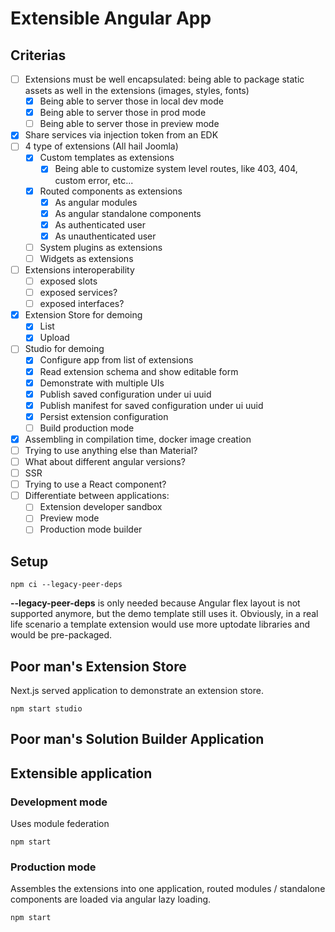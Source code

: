 # Extensible Angular App

## Criterias

- [ ] Extensions must be well encapsulated: being able to package static assets as well in the extensions (images, styles, fonts)
  - [x] Being able to server those in local dev mode
  - [x] Being able to server those in prod mode
  - [ ] Being able to server those in preview mode
- [x] Share services via injection token from an EDK
- [ ] 4 type of extensions (All hail Joomla)
  - [x] Custom templates as extensions
    - [x] Being able to customize system level routes, like 403, 404, custom error, etc...
  - [x] Routed components as extensions
    - [x] As angular modules
    - [x] As angular standalone components
    - [x] As authenticated user
    - [x] As unauthenticated user 
  - [ ] System plugins as extensions
  - [ ] Widgets as extensions
- [ ] Extensions interoperability
  - [ ] exposed slots
  - [ ] exposed services?
  - [ ] exposed interfaces?
- [x] Extension Store for demoing
  - [x] List
  - [x] Upload
- [ ] Studio for demoing
  - [x] Configure app from list of extensions
  - [x] Read extension schema and show editable form
  - [x] Demonstrate with multiple UIs
  - [x] Publish saved configuration under ui uuid
  - [x] Publish manifest for saved configuration under ui uuid
  - [x] Persist extension configuration
  - [ ] Build production mode
- [x] Assembling in compilation time, docker image creation
- [ ] Trying to use anything else than Material?
- [ ] What about different angular versions?
- [ ] SSR
- [ ] Trying to use a React component?
- [ ] Differentiate between applications:
  - [ ] Extension developer sandbox
  - [ ] Preview mode
  - [ ] Production mode builder

## Setup

```
npm ci --legacy-peer-deps
```

**--legacy-peer-deps** is only needed because Angular flex layout is not supported anymore, but the demo template still uses it. Obviously, in a real life scenario a template extension would use more uptodate libraries and would be pre-packaged.

## Poor man's Extension Store

Next.js served application to demonstrate an extension store. 

```
npm start studio
```

## Poor man's Solution Builder Application 

## Extensible application

### Development mode

Uses module federation

```
npm start
```

### Production mode

Assembles the extensions into one application, routed modules / standalone components are loaded via angular lazy loading.

```
npm start
```
